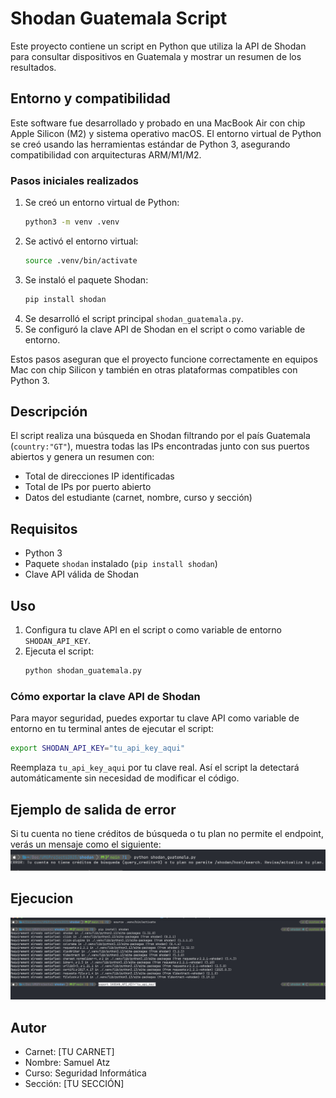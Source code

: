 # Shodan Guatemala Script

Este proyecto contiene un script en Python que utiliza la API de Shodan para consultar dispositivos en Guatemala y mostrar un resumen de los resultados.

## Entorno y compatibilidad
Este software fue desarrollado y probado en una MacBook Air con chip Apple Silicon (M2) y sistema operativo macOS. El entorno virtual de Python se creó usando las herramientas estándar de Python 3, asegurando compatibilidad con arquitecturas ARM/M1/M2.

### Pasos iniciales realizados
1. Se creó un entorno virtual de Python:
	```sh
	python3 -m venv .venv
	```
2. Se activó el entorno virtual:
	```sh
	source .venv/bin/activate
	```
3. Se instaló el paquete Shodan:
	```sh
	pip install shodan
	```
4. Se desarrolló el script principal `shodan_guatemala.py`.
5. Se configuró la clave API de Shodan en el script o como variable de entorno.

Estos pasos aseguran que el proyecto funcione correctamente en equipos Mac con chip Silicon y también en otras plataformas compatibles con Python 3.

## Descripción
El script realiza una búsqueda en Shodan filtrando por el país Guatemala (`country:"GT"`), muestra todas las IPs encontradas junto con sus puertos abiertos y genera un resumen con:
- Total de direcciones IP identificadas
- Total de IPs por puerto abierto
- Datos del estudiante (carnet, nombre, curso y sección)

## Requisitos
- Python 3
- Paquete `shodan` instalado (`pip install shodan`)
- Clave API válida de Shodan

## Uso
1. Configura tu clave API en el script o como variable de entorno `SHODAN_API_KEY`.
2. Ejecuta el script:
	```sh
	python shodan_guatemala.py
	```

### Cómo exportar la clave API de Shodan
Para mayor seguridad, puedes exportar tu clave API como variable de entorno en tu terminal antes de ejecutar el script:

```sh
export SHODAN_API_KEY="tu_api_key_aqui"
```

Reemplaza `tu_api_key_aqui` por tu clave real. Así el script la detectará automáticamente sin necesidad de modificar el código.

## Ejemplo de salida de error
Si tu cuenta no tiene créditos de búsqueda o tu plan no permite el endpoint, verás un mensaje como el siguiente:
![Sin créditos de búsqueda](./noCredits.png)

## Ejecucion 
![Ejecucion](./Run.png)

## Autor
- Carnet: [TU CARNET]
- Nombre: Samuel Atz
- Curso: Seguridad Informática
- Sección: [TU SECCIÓN]